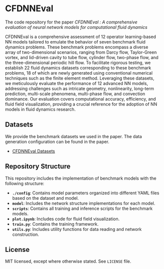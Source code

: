 # CFDNNEval

The code repository for the paper *CFDNNEval : A comprehensive evaluation of neural network models  for computational fluid dynamics*

CFDNNEval is a comprehensive assessment of 12 operator learning-based NN models tailored to emulate the behavior of seven benchmark fluid dynamics problems. These benchmark problems encompass a diverse array of two-dimensional scenarios, ranging from Darcy flow, Taylor-Green vortex, and lid-driven cavity to tube flow, cylinder flow, two-phase flow, and the three-dimensional periodic hill flow. To facilitate rigorous testing, we establish 22 fluid dynamics datasets corresponding to these benchmark problems, 18 of which are newly generated using conventional numerical techniques such as the finite element method. Leveraging these datasets, we meticulously evaluate the performance of 12 advanced NN models, addressing challenges such as intricate geometry, nonlinearity, long-term prediction, multi-scale phenomena, multi-phase flow, and convection dominance. Our evaluation covers computational accuracy, efficiency, and fluid field visualization, providing a crucial reference for the adoption of NN models in fluid dynamics research.

## Datasets

We provide the benchmark datasets we used in the paper. The data generation configuration can be found in the paper.

* [CFDNNEval Datasets](https://drive.google.com/drive/folders/1Ao9vfWjy1VTwTa-9N1axZlXlz1s6CjPW?usp=sharing)

## Repository Structure

This repository includes the implementation of benchmark models with the following structure:

- **`./config`**: Contains model parameters organized into different YAML files based on the dataset and model.
- **`model`**: Includes the network structure implementations for each model.
- **`scripts`**: Contains all training and inference scripts for the benchmark models.
- **`plot.ipynb`**: Includes code for fluid field visualization.
- **`train.py`**: Contains the training framework.
- **`utils.py`**: Includes utility functions for data reading and network construction.

## License

MIT licensed, except where otherwise stated. See `LICENSE` file.